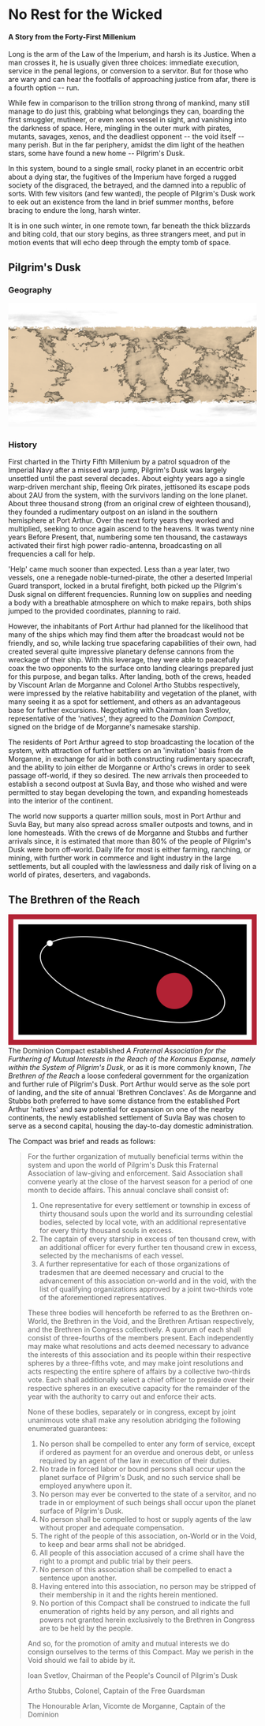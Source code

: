 # No Rest for the Wicked
#### A Story from the Forty-First Millenium

Long is the arm of the Law of the Imperium, and harsh is its Justice. When a man crosses it, he is usually given three choices: 
immediate execution, service in the penal legions, or conversion to a servitor. But for those who are wary and can hear the footfalls 
of approaching justice from afar, there is a fourth option -- run.

While few in comparison to the trillion strong throng of mankind, many still manage to do just this, grabbing what belongings they can, 
boarding the first smuggler, mutineer, or even xenos vessel in sight, and vanishing into the darkness of space. Here, mingling in the 
outer murk with pirates, mutants, savages, xenos, and the deadliest opponent -- the void itself -- many perish. But in the far 
periphery, amidst the dim light of the heathen stars, some have found a new home -- Pilgrim's Dusk.

In this system, bound to a single small, rocky planet in an eccentric orbit about a dying star, the fugitives of the Imperium have 
forged a rugged society of the disgraced, the betrayed, and the damned into a republic of sorts. With few visitors (and few wanted), 
the people of Pilgrim's Dusk work to eek out an existence from the land in brief summer months, before bracing to endure the 
long, harsh winter.

It is in one such winter, in one remote town, far beneath the thick blizzards and biting cold, that our story begins, as three 
strangers meet, and put in motion events that will echo deep through the empty tomb of space.

## Pilgrim's Dusk
### Geography
![Pilgrim's Dusk](DuskMapAntique.gif)

### History

First charted in the Thirty Fifth Millenium by a patrol squadron of the Imperial Navy after a missed warp jump, Pilgrim's Dusk was 
largely unsettled until the past several decades. About eighty years ago a single warp-driven merchant ship, fleeing Ork pirates, 
jettisoned its escape pods about 2AU from the system, with the survivors landing on the lone planet. About three thousand strong 
(from an original crew of eighteen thousand), they founded a rudimentary outpost on an island in the southern hemisphere at Port Arthur. 
Over the next forty years they worked and multiplied, seeking to once again ascend to the heavens. It was twenty nine years Before 
Present, that, numbering some ten thousand, the castaways activated their first high power radio-antenna, broadcasting on all 
frequencies a call for help. 

'Help' came much sooner than expected. Less than a year later, two vessels, one a renegade noble-turned-pirate, the other a deserted 
Imperial Guard transport, locked in a brutal firefight, both picked up the Pilgrim's Dusk signal on different frequencies. Running low
on supplies and needing a body with a breathable atmosphere on which to make repairs, both ships jumped to the provided coordinates, 
planning to raid.

However, the inhabitants of Port Arthur had planned for the likelihood that many of the ships which may find them after the broadcast 
would not be friendly, and so, while lacking true spacefaring capabilities of their own, had created several quite impressive planetary 
defense cannons from the wreckage of their ship. With this leverage, they were able to peacefully coax the two opponents to the surface 
onto landing clearings prepared just for this purpose, and began talks. After landing, both of the crews, headed by Viscount Arlan de 
Morganne and Colonel Artho Stubbs respectively, were impressed by the relative habitability and vegetation of the planet, with many 
seeing it as a spot for settlement, and others as an advantageous base for further excursions. Negotiating with Chairman Ioan Svetlov, 
representative of the 'natives', they agreed to the *Dominion Compact*, signed on the bridge of de Morganne's namesake starship.

The residents of Port Arthur agreed to stop broadcasting the location of the system, with attraction of further settlers on an 
'invitation' basis from de Morganne, in exchange for aid in both constructing rudimentary spacecraft, and the ability to join either 
de Morganne or Artho's crews in order to seek passage off-world, if they so desired. The new arrivals then proceeded to establish a 
second outpost at Suvla Bay, and those who wished and were permitted to stay began developing the town, and expanding homesteads into
the interior of the continent.

The world now supports a quarter million souls, most in Port Arthur and Suvla Bay, but many also spread across smaller outposts and 
towns, and in lone homesteads. With the crews of de Morganne and Stubbs and further arrivals since, it is estimated that more than 80% 
of the people of Pilgrim's Dusk were born off-world. Daily life for most is either farming, ranching, or mining, with further work in 
commerce and light industry in the large settlements, but all coupled with the lawlessness and daily risk of living on a world of 
pirates, deserters, and vagabonds.

## The Brethren of the Reach
![Flag of the Brethren of the Reach](Flag%20of%20the%20Brethren%20of%20the%20Reach.svg)
The Dominion Compact established *A Fraternal Association for the Furthering of Mutual Interests in the Reach of the Koronus Expanse, 
namely within the System of Pilgrim's Dusk*, or as it is more commonly known, *The Brethren of the Reach* a loose confederal government
for the organization and further rule of Pilgrim's Dusk. Port Arthur would serve as the sole port of landing, and the site of annual 
'Brethren Conclaves'. As de Morganne and Stubbs both preferred to have some distance from the established Port Arthur 'natives' and saw 
potential for expansion on one of the nearby continents, the newly established settlement of Suvla Bay was chosen to serve as a second 
capital, housing the day-to-day domestic administration.

The Compact was brief and reads as follows:

> For the further organization of mutually beneficial terms within the system and upon the world of Pilgrim's Dusk this Fraternal 
> Association of law-giving and enforcement. Said Association shall convene yearly at the close of the harvest season for a period of
> one month to decide affairs. This annual conclave shall consist of:
> 
> 1. One representative for every settlement or township in excess of thirty thousand souls upon the world and its surrounding celestial
>    bodies, selected by local vote, with an additional representative for every thirty thousand souls in excess.
> 2. The captain of every starship in excess of ten thousand crew, with an additional officer for every further ten thousand crew in 
>    excess, selected by the mechanisms of each vessel.
> 3. A further representative for each of those organizations of tradesmen that are deemed necessary and crucial to the advancement of 
>    this association on-world and in the void, with the list of qualifying organizations approved by a joint two-thirds vote of the 
>    aforementioned representatives.
>
> These three bodies will henceforth be referred to as the Brethren on-World, the Brethren in the Void, and the Brethren Artisan 
> respectively, and the Brethren in Congress collectively. A quorum of each shall consist of three-fourths of the members present. 
> Each independently may make what resolutions and acts deemed necessary to advance the interests of this association and its people 
> within their respective spheres by a three-fifths vote, and may make joint resolutions and acts respecting the entire sphere of 
> affairs by a collective two-thirds vote. Each shall additionally select a chief officer to preside over their respective spheres in an 
> executive capacity for the remainder of the year with the authority to carry out and enforce their acts.
>
> None of these bodies, separately or in congress, except by joint unanimous vote shall make any resolution abridging the following 
> enumerated guarantees:
> 
> 1. No person shall be compelled to enter any form of service, except if ordered as payment for an overdue and onerous debt, 
>    or unless required by an agent of the law in execution of their duties.
> 2. No trade in forced labor or bound persons shall occur upon the planet surface of Pilgrim's Dusk, and no such service shall be 
>    employed anywhere upon it.
> 3. No person may ever be converted to the state of a servitor, and no trade in or employment of such beings shall occur upon the 
>    planet surface of Pilgrim's Dusk.
> 4. No person shall be compelled to host or supply agents of the law without proper and adequate compensation.
> 5. The right of the people of this association, on-World or in the Void, to keep and bear arms shall not be abridged.
> 6. All people of this association accused of a crime shall have the right to a prompt and public trial by their peers.
> 7. No person of this association shall be compelled to enact a sentence upon another.
> 8. Having entered into this association, no person may be stripped of their membership in it and the rights herein mentioned.
> 9. No portion of this Compact shall be construed to indicate the full enumeration of rights held by any person, and all rights and 
>    powers not granted herein exclusively to the Brethren in Congress are to be held by the people.
> 
> And so, for the promotion of amity and mutual interests we do consign ourselves to the terms of this Compact. May we perish in the 
> Void should we fail to abide by it.
> 
> Ioan Svetlov, Chairman of the People's Council of Pilgrim's Dusk
>
> Artho Stubbs, Colonel, Captain of the Free Guardsman
>
> The Honourable Arlan, Vicomte de Morganne, Captain of the Dominion

